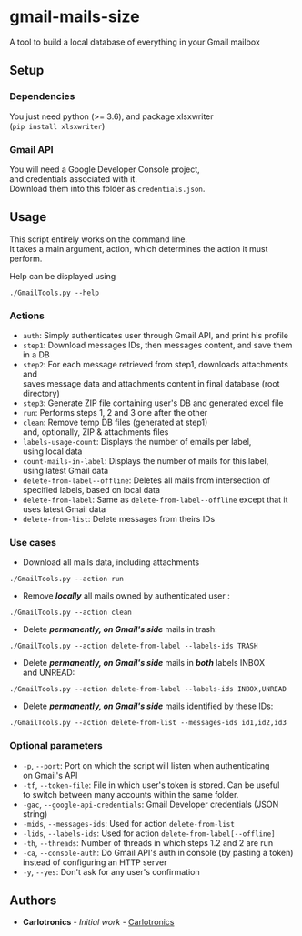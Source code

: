 # gmail-mails-size

A tool to build a local database of everything in your Gmail mailbox

## Setup

### Dependencies
You just need python (>= 3.6), and package xlsxwriter\
(`pip install xlsxwriter`)

### Gmail API
You will need a Google Developer Console project, \
and credentials associated with it.\
Download them into this folder as `credentials.json`.

## Usage
This script entirely works on the command line.\
It takes a main argument, action, which determines the action it must perform. 

Help can be displayed using
```
./GmailTools.py --help
```

### Actions
- `auth`: Simply authenticates user through Gmail API, and print his profile
- `step1`: Download messages IDs, then messages content, and save them in a DB
- `step2`: For each message retrieved from step1, downloads attachments and \
saves message data and attachments content in final database (root directory)
- `step3`: Generate ZIP file containing user's DB and generated excel file
- `run`: Performs steps 1, 2 and 3 one after the other
- `clean`: Remove temp DB files (generated at step1) \
and, optionally, ZIP & attachments files
- `labels-usage-count`: Displays the number of emails per label, \
using local data
- `count-mails-in-label`: Displays the number of mails for this label, \
using latest Gmail data
- `delete-from-label--offline`: Deletes all mails from intersection of \
specified labels, based on local data
- `delete-from-label`: Same as `delete-from-label--offline` except that it \
uses latest Gmail data
- `delete-from-list`: Delete messages from theirs IDs

### Use cases

- Download all mails data, including attachments
```
./GmailTools.py --action run
```

- Remove ***locally*** all mails owned by authenticated user :
```
./GmailTools.py --action clean
```

- Delete ***permanently, on Gmail's side*** mails in trash:
```
./GmailTools.py --action delete-from-label --labels-ids TRASH
```

- Delete ***permanently, on Gmail's side*** mails in ***both*** labels INBOX \
and UNREAD:
```
./GmailTools.py --action delete-from-label --labels-ids INBOX,UNREAD
```

- Delete ***permanently, on Gmail's side*** mails identified by these IDs:
```
./GmailTools.py --action delete-from-list --messages-ids id1,id2,id3
```

### Optional parameters
- `-p`, `--port`: Port on which the script will listen when authenticating \
on Gmail's API
- `-tf`, `--token-file`: File in which user's token is stored. Can be useful \
to switch between many accounts within the same folder.
- `-gac`, `--google-api-credentials`: Gmail Developer credentials (JSON string)
- `-mids`, `--messages-ids`: Used for action `delete-from-list`
- `-lids`, `--labels-ids`: Used for action `delete-from-label[--offline]`
- `-th`, `--threads`: Number of threads in which steps 1.2 and 2 are run
- `-ca`, `--console-auth`: Do Gmail API's auth in console (by pasting a token) \
instead of configuring an HTTP server
- `-y`, `--yes`: Don't ask for any user's confirmation

## Authors

* **Carlotronics** - *Initial work* - [Carlotronics](https://github.com/Carlotronics)